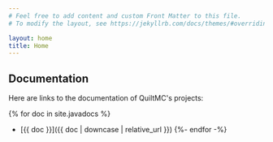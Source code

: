 ```yaml
---
# Feel free to add content and custom Front Matter to this file.
# To modify the layout, see https://jekyllrb.com/docs/themes/#overriding-theme-defaults

layout: home
title: Home
---
```


## Documentation

Here are links to the documentation of QuiltMC's projects:

{% for doc in site.javadocs %}
- [{{ doc }}]({{ doc | downcase | relative_url }})
{%- endfor -%}
